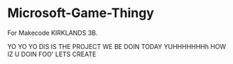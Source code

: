 # Microsoft-Game-Thingy
For Makecode KIRKLANDS 3B.

YO YO YO DIS IS THE PROJECT WE BE DOIN TODAY YUHHHHHHHh
HOW IZ U DOIN FOO'
LETS CREATE
